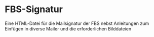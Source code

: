 # FBS-Signatur
Eine HTML-Datei für die Mailsignatur der FBS nebst Anleitungen zum Einfügen in diverse Mailer und die erforderlichen Bilddateien
